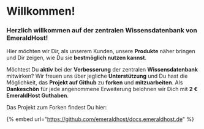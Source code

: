 # Willkommen!

### Herzlich willkommen auf der zentralen **Wissensdatenbank von** EmeraldHost!

Hier möchten wir Dir, als unserem Kunden, unsere **Produkte** näher bringen und Dir zeigen, wie Du sie **bestmöglich nutzen kannst**.



Möchtest Du **aktiv** bei der **Verbesserung** der zentralen **Wissensdatenbank** mitwirken? Wir freuen uns über jegliche **Unterstützung** und Du hast die Möglichkeit, das **Projekt auf Github** zu **forken** und **mitzuarbeiten**. Als **Dankeschön** für jede angenommene Erweiterung belohnen wir Dich mit **2 € EmeraldHost Guthaben**.

Das Projekt zum Forken findest Du hier:

{% embed url="https://github.com/emeraldhost/docs.emeraldhost.de" %}
